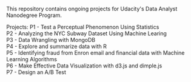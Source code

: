 This repository contains ongoing projects for Udacity's Data Analyst Nanodegree Program.

Projects:
P1 - Test a Perceptual Phenomenon Using Statistics                                                                                         
P2 - Analyzing the NYC Subway Dataset Using Machine Learing                                                                               
P3 - Data Wrangling with MongoDB																																																					
P4 - Explore and summarize data with R 																																																		 
P5 - Identifying fraud from Enron email and financial data with Machine Learning Algorithms																								
P6 - Make Effective Data Visualization with d3.js and dimple.js	                    																											
P7 - Design an A/B Test
